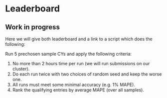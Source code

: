# Leaderboard

## Work in progress

Here we will give both leaderboard and a link to a script which does the following:

Run 5 prechosen sample CYs and apply the following criteria:
1. No more than 2 hours time per run (we will run submissions on our cluster).
2. Do each run twice with two choices of random seed and keep the worse one.
3. All runs must meet some minimal accuracy (e.g. 1% MAPE).
4. Rank the qualifying entries by average MAPE (over all samples).
